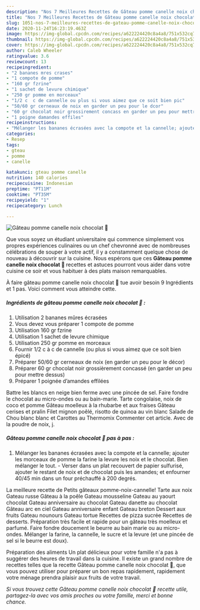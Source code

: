 ```yaml
---
description: "Nos 7 Meilleures Recettes de Gâteau pomme canelle noix chocolat 🍫"
title: "Nos 7 Meilleures Recettes de Gâteau pomme canelle noix chocolat 🍫"
slug: 1051-nos-7-meilleures-recettes-de-gateau-pomme-canelle-noix-chocolat
date: 2020-11-24T16:23:19.463Z
image: https://img-global.cpcdn.com/recipes/a622224420c8a4a8/751x532cq70/gateau-pomme-canelle-noix-chocolat-🍫-photo-principale-de-la-recette.jpg
thumbnail: https://img-global.cpcdn.com/recipes/a622224420c8a4a8/751x532cq70/gateau-pomme-canelle-noix-chocolat-🍫-photo-principale-de-la-recette.jpg
cover: https://img-global.cpcdn.com/recipes/a622224420c8a4a8/751x532cq70/gateau-pomme-canelle-noix-chocolat-🍫-photo-principale-de-la-recette.jpg
author: Caleb Wheeler
ratingvalue: 3.6
reviewcount: 13
recipeingredient:
- "2 bananes mres crases"
- "1 compote de pomme"
- "160 gr fzrine"
- "1 sachet de levure chimique"
- "250 gr pomme en morceaux"
- "1/2 c  c de cannelle ou plus si vous aimez que ce soit bien pic"
- "50/60 gr cerneaux de noix en garder un peu pour le dcor"
- "60 gr chocolat noir grossirement concass en garder un peu pour mettre dessus"
- "1 poigne damandes effiles"
recipeinstructions:
- "Mélanger les bananes écrasées avec la compote et la cannelle; ajouter les morceaux de pomme la farine la levure les noix et le chocolat. Bien mélanger le tout. Verser dans un plat recouvert de papier sulfurisé, ajouter le restant de noix et de chocolat puis les amandes; et enfourner 40/45 min dans un four préchauffé à 200 degrés."
categories:
- Resep
tags:
- gteau
- pomme
- canelle

katakunci: gteau pomme canelle 
nutrition: 140 calories
recipecuisine: Indonesian
preptime: "PT11M"
cooktime: "PT35M"
recipeyield: "1"
recipecategory: Lunch

---
```



![Gâteau pomme canelle noix chocolat 🍫](https://img-global.cpcdn.com/recipes/a622224420c8a4a8/751x532cq70/gateau-pomme-canelle-noix-chocolat-🍫-photo-principale-de-la-recette.jpg)

Que vous soyez un étudiant universitaire qui commence simplement vos propres expériences culinaires ou un chef chevronné avec de nombreuses célébrations de souper à votre actif, il y a constamment quelque chose de nouveau à découvrir sur la cuisine. Nous espérons que ces <strong> Gâteau pomme canelle noix chocolat 🍫 </strong> recettes et astuces pourront vous aider dans votre cuisine ce soir et vous habituer à des plats maison remarquables.

<!--inarticleads1-->

À faire gâteau pomme canelle noix chocolat 🍫 tue avoir besoin 9 Ingrédients et 1 pas. Voici comment vous atteindre cette.

##### Ingrédients de gâteau pomme canelle noix chocolat 🍫 :

1. Utilisation 2 bananes mûres écrasées
1. Vous devez vous préparer 1 compote de pomme
1. Utilisation 160 gr fzrine
1. Utilisation 1 sachet de levure chimique
1. Utilisation 250 gr pomme en morceaux
1. Fournir 1/2 c à c de cannelle (ou plus si vous aimez que ce soit bien épicé)
1. Préparer 50/60 gr cerneaux de noix (en garder un peu pour le décor)
1. Préparer 60 gr chocolat noir grossièrement concassé (en garder un peu pour mettre dessus)
1. Préparer 1 poignée d’amandes effilées


Battre les blancs en neige bien ferme avec une pincée de sel. Faire fondre le chocolat au micro-ondes ou au bain-marie. Tarte congolaise, noix de coco et pomme Gâteau moelleux à la rhubarbe et aux fraises Gâteau cerises et pralin Filet mignon poêlé, risotto de quinoa au vin blanc Salade de Chou blanc blanc et Carottes au Thermomix Commenter cet article. Avec de la poudre de noix, j. 

<!--inarticleads2-->

##### Gâteau pomme canelle noix chocolat 🍫 pas à pas :

1. Mélanger les bananes écrasées avec la compote et la cannelle; ajouter les morceaux de pomme la farine la levure les noix et le chocolat. Bien mélanger le tout. - Verser dans un plat recouvert de papier sulfurisé, ajouter le restant de noix et de chocolat puis les amandes; et enfourner 40/45 min dans un four préchauffé à 200 degrés.


La meilleure recette de Petits gâteaux pomme-noix-cannelle! Tarte aux noix Gateau russe Gâteau à la poêle Gateau mousseline Gateau au yaourt chocolat Gateau anniversaire au chocolat Gateau danette au chocolat Gâteau arc en ciel Gateau anniversaire enfant Gateau breton Dessert aux fruits Gateau nounours Gateau tortue Recettes de pizza sucrée Recettes de desserts. Préparation très facile et rapide pour un gâteau très moelleux et parfumé. Faire fondre doucement le beurre au bain marie ou au micro-ondes. Mélanger la farine, la cannelle, le sucre et la levure (et une pincée de sel si le beurre est doux). 

<!--inarticleads1-->

<p>
Préparation des aliments Un plat délicieux pour votre famille n'a pas à suggérer des heures de travail dans la cuisine. Il existe un grand nombre de recettes telles que la recette Gâteau pomme canelle noix chocolat 🍫, que vous pouvez utiliser pour préparer un bon repas rapidement, rapidement votre ménage prendra plaisir aux fruits de votre travail.
</p>

<p>
<i>Si vous trouvez cette Gâteau pomme canelle noix chocolat 🍫 recette utile, partagez-la avec vos amis proches ou votre famille, merci et bonne chance.</i>
</p>
